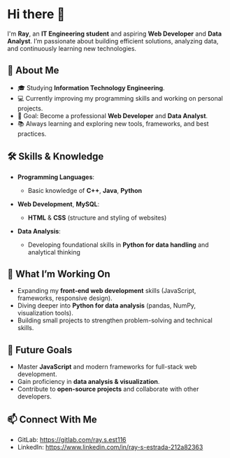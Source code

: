 # Hi there 👋

I'm **Ray**, an **IT Engineering student** and aspiring **Web Developer** and **Data Analyst**. I’m passionate about building efficient solutions, analyzing data, and continuously learning new technologies.

## 🌟 About Me

* 🎓 Studying **Information Technology Engineering**.
* 💻 Currently improving my programming skills and working on personal projects.
* 🎯 Goal: Become a professional **Web Developer** and **Data Analyst**.
* 📚 Always learning and exploring new tools, frameworks, and best practices.

## 🛠️ Skills & Knowledge

* **Programming Languages**:

  * Basic knowledge of **C++**, **Java**, **Python**
* **Web Development**, **MySQL**:

  * **HTML** & **CSS** (structure and styling of websites)
* **Data Analysis**:

  * Developing foundational skills in **Python for data handling** and analytical thinking

## 🚀 What I’m Working On

* Expanding my **front-end web development** skills (JavaScript, frameworks, responsive design).
* Diving deeper into **Python for data analysis** (pandas, NumPy, visualization tools).
* Building small projects to strengthen problem-solving and technical skills.

## 📌 Future Goals

* Master **JavaScript** and modern frameworks for full-stack web development.
* Gain proficiency in **data analysis & visualization**.
* Contribute to **open-source projects** and collaborate with other developers.

## 📫 Connect With Me

* GitLab: https://gitlab.com/ray.s.est116
* LinkedIn: https://www.linkedin.com/in/ray-s-estrada-212a82363
